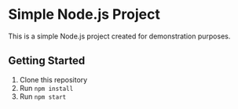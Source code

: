 # Simple Node.js Project

This is a simple Node.js project created for demonstration purposes.

## Getting Started

1. Clone this repository
2. Run `npm install`
3. Run `npm start`
